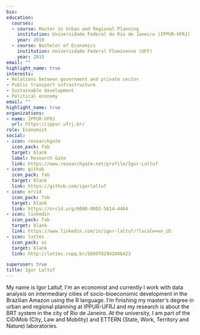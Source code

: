 ```yaml
---
bio: 
education:
  courses:
  - course: Master in Urban and Regional Planning
    institution: Universidade Federal do Rio de Janeiro (IPPUR-UFRJ)
    year: 2019
  - course: Bachelor of Economics
    institution: Universidade Federal Fluminense (UFF)
    year: 2015
email: ""
highlight_name: true
interests:
- Relations between government and private sector
- Public transport infrastructure
- Sustainable development
- Political economy 
email: "" 
highlight_name: true
organizations:
- name: IPPUR-UFRJ
  url: https://ippur.ufrj.br/
role: Economist 
social:
- icon: researchgate
  icon_pack: fab
  target: blank
  label: Research Gate
  link: https://www.researchgate.net/profile/Igor-Laltuf
- icon: github
  icon_pack: fab
  target: blank
  link: https://github.com/igorlaltuf
- icon: orcid
  icon_pack: fab
  target: blank
  link: https://orcid.org/0000-0002-5614-4404
- icon: linkedin
  icon_pack: fab
  target: blank
  link: https://www.linkedin.com/in/igor-laltuf/?locale=en_US
- icon: lattes
  icon_pack: ai
  target: blank
  link: http://lattes.cnpq.br/5699782942046423

superuser: true
title: Igor Laltuf
---
```

My name is Igor Laltuf, I'm an economist and currently I work with data analysis on intermediary cities of socio-bioeconomic development in the Brazilian Amazon using the R language. I'm finishing my master's degree in urban and regional planning at IPPUR-UFRJ and my research is about the BRT system in the city of Rio de Janeiro. At the university, I am part of the CiDiMob (City, Law and Mobility) and ETTERN (State, Work, Territory and Nature) laboratories.
